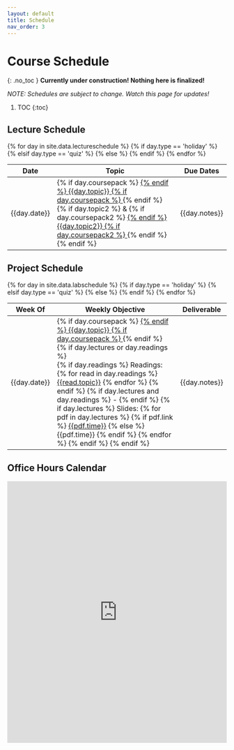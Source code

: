 ```yaml
---
layout: default
title: Schedule
nav_order: 3
---
```


# Course Schedule
{: .no_toc }
__Currently under construction!  Nothing here is finalized!__

_NOTE: Schedules are subject to change.  Watch this page for updates!_

1. TOC
{:toc} 

## Lecture Schedule

<table class="schedtab"><thead>
<tr>
    <th>Date</th>
    <th>Topic</th>
    <th>Due Dates</th>
    </tr>
    </thead>
    <tbody>
{% for day in site.data.lectureschedule %}
{% if day.type == 'holiday' %}
<tr class="holiday">
{% elsif day.type == 'quiz' %}
<tr class="quiz">
{% else %}
<tr>
{% endif %}
<td class="text-center sched">{{day.date}}</td>
<td class="sched">
{% if day.coursepack %}
<a href="{{day.coursepack}}">
{% endif %}
{{day.topic}}
{% if day.coursepack %}
    </a>
{% endif %}
{% if day.topic2 %}
&
{% if day.coursepack2 %}
<a href="{{day.coursepack2}}">
{% endif %}
{{day.topic2}}
{% if day.coursepack2 %}
    </a>
{% endif %}
{% endif %}
</td>
<td class="sched">{{day.notes}}</td>
</tr>
{% endfor %}
</tbody></table>

## Project Schedule

<table class="schedtab"><thead>
<tr>
    <th>Week Of</th>
    <th>Weekly Objective</th>
    <th>Deliverable</th>
    </tr>
    </thead>
    <tbody>
{% for day in site.data.labschedule %}
{% if day.type == 'holiday' %}
<tr class="holiday">
{% elsif day.type == 'quiz' %}
<tr class="quiz">
{% else %}
<tr>
{% endif %}
<td class="text-center sched">{{day.date}}</td>
<td class="sched">
{% if day.coursepack %}
<a href="{{day.coursepack}}">
{% endif %}
{{day.topic}}
{% if day.coursepack %}
    </a>
{% endif %}
{% if day.lectures or day.readings %}
<br><span class="sched-sub">
    {% if day.readings %}
    Readings:
    {% for read in day.readings %}
    <a href="{{read.link}}">{{read.topic}}</a> 
    {% endfor %}
    {% endif %}
    {% if day.lectures and day.readings %}
    -
    {% endif %}
    {% if day.lectures %}
    Slides:
    {% for pdf in day.lectures %}
    {% if pdf.link %}
    <a href="{{pdf.link}}" alt="{{pdf.alt}}">{{pdf.time}}</a> 
    {% else %}
    <span title="{{pdf.alt}}">{{pdf.time}}</span> 
    {% endif %}
    {% endfor %}
    {% endif %}
    </span>
{% endif %}
</td>
<td class="sched">{{day.notes}}</td>
</tr>
{% endfor %}
</tbody></table>

## Office Hours Calendar

<iframe src="https://calendar.google.com/calendar/embed?src=n0peik670v06jh9bfb0js1k1k8%40group.calendar.google.com&ctz=America%2FNew_York&mode=WEEK" style="border: 0" width="100%" height="600" frameborder="0" scrolling="no"></iframe>